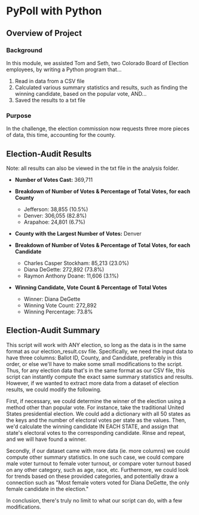 # PyPoll with Python

## Overview of Project

### Background
In this module, we assisted Tom and Seth, two Colorado Board of Election employees, by writing a Python program that...
1. Read in data from a CSV file
2. Calculated various summary statistics and results, such as finding the winning candidate, based on the popular vote, AND...
3. Saved the results to a txt file

### Purpose
In the challenge, the election commission now requests three more pieces of data, this time, accounting for the county.

## Election-Audit Results
Note: all results can also be viewed in the txt file in the analysis folder.

- **Number of Votes Cast:** 369,711

- **Breakdown of Number of Votes & Percentage of Total Votes, for each County**
    * Jefferson: 38,855 (10.5%)
    * Denver: 306,055 (82.8%)
    * Arapahoe: 24,801 (6.7%)

- **County with the Largest Number of Votes:** Denver

- **Breakdown of Number of Votes & Percentage of Total Votes, for each Candidate**
    * Charles Casper Stockham: 85,213 (23.0%)
    * Diana DeGette: 272,892 (73.8%)
    * Raymon Anthony Doane: 11,606 (3.1%)

- **Winning Candidate, Vote Count & Percentage of Total Votes**
    * Winner: Diana DeGette
    * Winning Vote Count: 272,892
    * Winning Percentage: 73.8%


## Election-Audit Summary
This script will work with ANY election, so long as the data is in the same format as our election_result.csv file. Specifically, we need the input data to have three columns: Ballot ID, County, and Candidate, preferably in this order, or else we'll have to make some small modifications to the script. Thus, for any election data that's in the same format as our CSV file, this script can instantly compute the exact same summary statistics and results. However, if we wanted to extract more data from a dataset of election results, we could modify the following. 

First, if necessary, we could determine the winner of the election using a method other than popular vote. For instance, take the traditional United States presidential election. We could add a dictionary with all 50 states as the keys and the number of electoral votes per state as the values. Then, we'd calculate the winning candidate IN EACH STATE, and assign that state's electoral votes to the corresponding candidate. Rinse and repeat, and we will have found a winner. 

Secondly, if our dataset came with more data (ie. more columns) we could compute other summary statistics. In one such case, we could compare male voter turnout to female voter turnout, or compare voter turnout based on any other category, such as age, race, etc. Furthermore, we could look for trends based on these provided categories, and potentially draw a connection such as "Most female voters voted for Diana DeGette, the only female candidate in the election."

In conclusion, there's truly no limit to what our script can do, with a few modifications.
